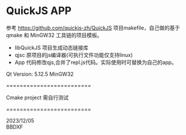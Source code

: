 # QuickJS APP

参考 https://github.com/quickjs-zh/QuickJS 项目makefile，自己做的基于qmake 和 MinGW32 工具链的项目模板。

- libQuickJS 项目生成动态链接库
- qjsc 原项目的js编译器(可执行文件功能仅支持linux)
- App 代码修改qjs,合并了repl.js代码。实际使用时可替换为自己的app。

Qt Version: 5.12.5 MinGW32

=========================

Cmake project 需自行测试

=========================

2023/12/05  
BBDXF
